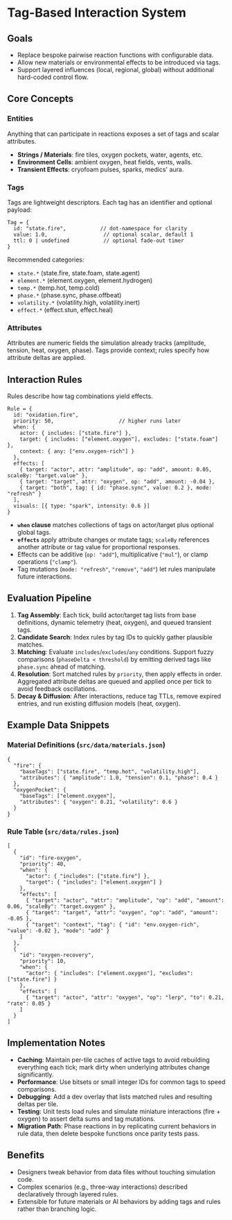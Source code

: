 # Tag-Based Interaction System

## Goals
- Replace bespoke pairwise reaction functions with configurable data.
- Allow new materials or environmental effects to be introduced via tags.
- Support layered influences (local, regional, global) without additional hard-coded control flow.

## Core Concepts

### Entities
Anything that can participate in reactions exposes a set of tags and scalar attributes.
- **Strings / Materials**: fire tiles, oxygen pockets, water, agents, etc.
- **Environment Cells**: ambient oxygen, heat fields, vents, walls.
- **Transient Effects**: cryofoam pulses, sparks, medics' aura.

### Tags
Tags are lightweight descriptors. Each tag has an identifier and optional payload:
```
Tag = {
  id: "state.fire",           // dot-namespace for clarity
  value: 1.0,                  // optional scalar, default 1
  ttl: 0 | undefined           // optional fade-out timer
}
```
Recommended categories:
- `state.*` (state.fire, state.foam, state.agent)
- `element.*` (element.oxygen, element.hydrogen)
- `temp.*` (temp.hot, temp.cold)
- `phase.*` (phase.sync, phase.offbeat)
- `volatility.*` (volatility.high, volatility.inert)
- `effect.*` (effect.stun, effect.heal)

### Attributes
Attributes are numeric fields the simulation already tracks (amplitude, tension, heat, oxygen, phase). Tags provide context; rules specify how attribute deltas are applied.

## Interaction Rules
Rules describe how tag combinations yield effects.
```
Rule = {
  id: "oxidation.fire",
  priority: 50,                     // higher runs later
  when: {
    actor: { includes: ["state.fire"] },
    target: { includes: ["element.oxygen"], excludes: ["state.foam"] },
    context: { any: ["env.oxygen-rich"] }
  },
  effects: [
    { target: "actor", attr: "amplitude", op: "add", amount: 0.05, scaleBy: "target.value" },
    { target: "target", attr: "oxygen", op: "add", amount: -0.04 },
    { target: "both", tag: { id: "phase.sync", value: 0.2 }, mode: "refresh" }
  ],
  visuals: [{ type: "spark", intensity: 0.6 }]
}
```
- **`when` clause** matches collections of tags on actor/target plus optional global tags.
- **`effects`** apply attribute changes or mutate tags; `scaleBy` references another attribute or tag value for proportional responses.
- Effects can be additive (`op: "add"`), multiplicative (`"mul"`), or clamp operations (`"clamp"`).
- Tag mutations (`mode: "refresh"`, `"remove"`, `"add"`) let rules manipulate future interactions.

## Evaluation Pipeline
1. **Tag Assembly**: Each tick, build actor/target tag lists from base definitions, dynamic telemetry (heat, oxygen), and queued transient tags.
2. **Candidate Search**: Index rules by tag IDs to quickly gather plausible matches.
3. **Matching**: Evaluate `includes`/`excludes`/`any` conditions. Support fuzzy comparisons (`phaseDelta < threshold`) by emitting derived tags like `phase.sync` ahead of matching.
4. **Resolution**: Sort matched rules by `priority`, then apply effects in order. Aggregated attribute deltas are queued and applied once per tick to avoid feedback oscillations.
5. **Decay & Diffusion**: After interactions, reduce tag TTLs, remove expired entries, and run existing diffusion models (heat, oxygen).

## Example Data Snippets
### Material Definitions (`src/data/materials.json`)
```
{
  "fire": {
    "baseTags": ["state.fire", "temp.hot", "volatility.high"],
    "attributes": { "amplitude": 1.0, "tension": 0.1, "phase": 0.4 }
  },
  "oxygenPocket": {
    "baseTags": ["element.oxygen"],
    "attributes": { "oxygen": 0.21, "volatility": 0.6 }
  }
}
```

### Rule Table (`src/data/rules.json`)
```
[
  {
    "id": "fire-oxygen",
    "priority": 40,
    "when": {
      "actor": { "includes": ["state.fire"] },
      "target": { "includes": ["element.oxygen"] }
    },
    "effects": [
      { "target": "actor", "attr": "amplitude", "op": "add", "amount": 0.06, "scaleBy": "target.oxygen" },
      { "target": "target", "attr": "oxygen", "op": "add", "amount": -0.05 },
      { "target": "context", "tag": { "id": "env.oxygen-rich", "value": -0.02 }, "mode": "add" }
    ]
  },
  {
    "id": "oxygen-recovery",
    "priority": 10,
    "when": {
      "actor": { "includes": ["element.oxygen"], "excludes": ["state.fire"] }
    },
    "effects": [
      { "target": "actor", "attr": "oxygen", "op": "lerp", "to": 0.21, "rate": 0.05 }
    ]
  }
]
```

## Implementation Notes
- **Caching**: Maintain per-tile caches of active tags to avoid rebuilding everything each tick; mark dirty when underlying attributes change significantly.
- **Performance**: Use bitsets or small integer IDs for common tags to speed comparisons.
- **Debugging**: Add a dev overlay that lists matched rules and resulting deltas per tile.
- **Testing**: Unit tests load rules and simulate miniature interactions (fire + oxygen) to assert delta sums and tag mutations.
- **Migration Path**: Phase reactions in by replicating current behaviors in rule data, then delete bespoke functions once parity tests pass.

## Benefits
- Designers tweak behavior from data files without touching simulation code.
- Complex scenarios (e.g., three-way interactions) described declaratively through layered rules.
- Extensible for future materials or AI behaviors by adding tags and rules rather than branching logic.
